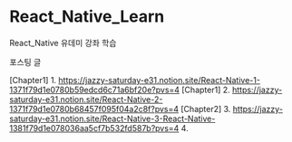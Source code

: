 # React_Native_Learn
React_Native 유데미 강좌 학습

포스팅 글


[Chapter1] 1. https://jazzy-saturday-e31.notion.site/React-Native-1-1371f79d1e0780b59edcd6c71a6bf20e?pvs=4
[Chapter1] 2. https://jazzy-saturday-e31.notion.site/React-Native-2-1371f79d1e0780b68457f095f04a2c8f?pvs=4
[Chapter2] 3. https://jazzy-saturday-e31.notion.site/React-Native-3-React-Native-1381f79d1e078036aa5cf7b532fd587b?pvs=4
4. 
